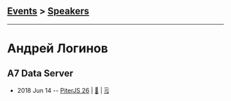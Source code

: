 ## [Events](../README.md) > [Speakers](../speakers.md)
---

# Андрей Логинов

## A7 Data Server
- 2018 Jun 14 -- [PiterJS 26](https://www.youtube.com/watch?v=DgKzuCogoPA)  | [:notebook:](https://fs.piterjs.org/events/26/loginov.pdf)  | [:spiral_notepad:](https://habr.com/ru/company/piterjs/blog/422281/)

